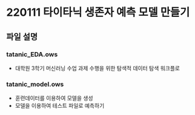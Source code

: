 # 220111 타이타닉 생존자 예측 모델 만들기
## 파일 설명
### tatanic_EDA.ows
- 대학원 3학기 머신러닝 수업 과제 수행을 위한 탐색적 데이터 탐색 워크플로
### tatanic_model.ows
- 훈련데이터를 이용하여 모델을 생성
- 모델을 이용하여 테스트 파일로 예측하기 
